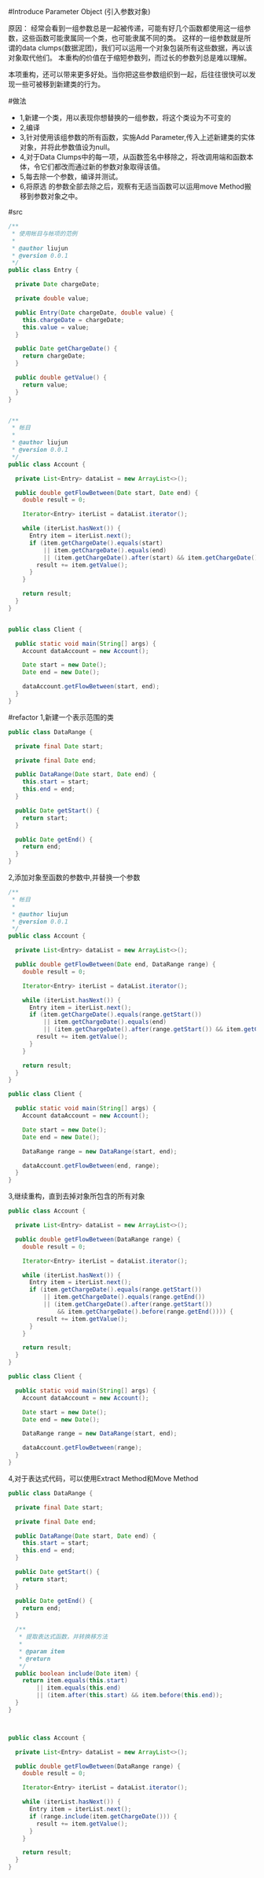 #Introduce Parameter Object (引入参数对象)

原因：
经常会看到一组参数总是一起被传递，可能有好几个函数都使用这一组参数，这些函数可能隶属同一个类，也可能隶属不同的类。
这样的一组参数就是所谓的data clumps(数据泥团)，我们可以运用一个对象包装所有这些数据，再以该对象取代他们。
本重构的价值在于缩短参数列，而过长的参数列总是难以理解。

本项重构，还可以带来更多好处。当你把这些参数组织到一起，后往往很快可以发现一些可被移到新建类的行为。


#做法
<ul>
    <li>1,新建一个类，用以表现你想替换的一组参数，将这个类设为不可变的</li>
    <li>2,编译</li>
    <li>3,针对使用该组参数的所有函数，实施Add Parameter,传入上述新建类的实体对象，并将此参数值设为null。</li>
    <li>4,对于Data Clumps中的每一项，从函数签名中移除之，将改调用端和函数本体，令它们都改而通过新的参数对象取得该值。</li>
    <li>5,每去除一个参数，编译并测试。</li>
    <li>6,将原选 的参数全部去除之后，观察有无适当函数可以运用move Method搬移到参数对象之中。</li>
</ul>

#src
```java
/**
 * 使用帐目与帐项的范例
 *
 * @author liujun
 * @version 0.0.1
 */
public class Entry {

  private Date chargeDate;

  private double value;

  public Entry(Date chargeDate, double value) {
    this.chargeDate = chargeDate;
    this.value = value;
  }

  public Date getChargeDate() {
    return chargeDate;
  }

  public double getValue() {
    return value;
  }
}


/**
 * 帐目
 *
 * @author liujun
 * @version 0.0.1
 */
public class Account {

  private List<Entry> dataList = new ArrayList<>();

  public double getFlowBetween(Date start, Date end) {
    double result = 0;

    Iterator<Entry> iterList = dataList.iterator();

    while (iterList.hasNext()) {
      Entry item = iterList.next();
      if (item.getChargeDate().equals(start)
          || item.getChargeDate().equals(end)
          || (item.getChargeDate().after(start) && item.getChargeDate().before(end))) {
        result += item.getValue();
      }
    }

    return result;
  }
}


public class Client {

  public static void main(String[] args) {
    Account dataAccount = new Account();

    Date start = new Date();
    Date end = new Date();

    dataAccount.getFlowBetween(start, end);
  }
}

```




#refactor
1,新建一个表示范围的类
```java
public class DataRange {

  private final Date start;

  private final Date end;

  public DataRange(Date start, Date end) {
    this.start = start;
    this.end = end;
  }

  public Date getStart() {
    return start;
  }

  public Date getEnd() {
    return end;
  }
}
```

2,添加对象至函数的参数中,并替换一个参数
```java
/**
 * 帐目
 *
 * @author liujun
 * @version 0.0.1
 */
public class Account {

  private List<Entry> dataList = new ArrayList<>();

  public double getFlowBetween(Date end, DataRange range) {
    double result = 0;

    Iterator<Entry> iterList = dataList.iterator();

    while (iterList.hasNext()) {
      Entry item = iterList.next();
      if (item.getChargeDate().equals(range.getStart())
          || item.getChargeDate().equals(end)
          || (item.getChargeDate().after(range.getStart()) && item.getChargeDate().before(end))) {
        result += item.getValue();
      }
    }

    return result;
  }
}

public class Client {

  public static void main(String[] args) {
    Account dataAccount = new Account();

    Date start = new Date();
    Date end = new Date();

    DataRange range = new DataRange(start, end);

    dataAccount.getFlowBetween(end, range);
  }
}

```

3,继续重构，直到去掉对象所包含的所有对象
```java
public class Account {

  private List<Entry> dataList = new ArrayList<>();

  public double getFlowBetween(DataRange range) {
    double result = 0;

    Iterator<Entry> iterList = dataList.iterator();

    while (iterList.hasNext()) {
      Entry item = iterList.next();
      if (item.getChargeDate().equals(range.getStart())
          || item.getChargeDate().equals(range.getEnd())
          || (item.getChargeDate().after(range.getStart())
              && item.getChargeDate().before(range.getEnd()))) {
        result += item.getValue();
      }
    }

    return result;
  }
}

public class Client {

  public static void main(String[] args) {
    Account dataAccount = new Account();

    Date start = new Date();
    Date end = new Date();

    DataRange range = new DataRange(start, end);

    dataAccount.getFlowBetween(range);
  }
}
```


4,对于表达式代码，可以使用Extract Method和Move Method
```java
public class DataRange {

  private final Date start;

  private final Date end;

  public DataRange(Date start, Date end) {
    this.start = start;
    this.end = end;
  }

  public Date getStart() {
    return start;
  }

  public Date getEnd() {
    return end;
  }

  /**
   * 提取表达式函数，并转换移方法
   *
   * @param item
   * @return
   */
  public boolean include(Date item) {
    return item.equals(this.start)
        || item.equals(this.end)
        || (item.after(this.start) && item.before(this.end));
  }
}



public class Account {

  private List<Entry> dataList = new ArrayList<>();

  public double getFlowBetween(DataRange range) {
    double result = 0;

    Iterator<Entry> iterList = dataList.iterator();

    while (iterList.hasNext()) {
      Entry item = iterList.next();
      if (range.include(item.getChargeDate())) {
        result += item.getValue();
      }
    }

    return result;
  }
}

```